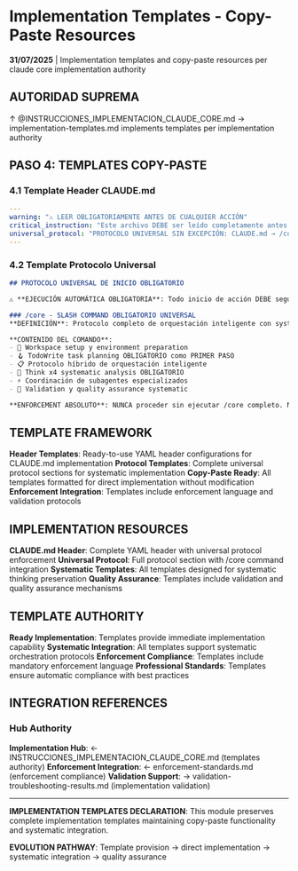 # Implementation Templates - Copy-Paste Resources

**31/07/2025** | Implementation templates and copy-paste resources per claude core implementation authority

## AUTORIDAD SUPREMA
↑ @INSTRUCCIONES_IMPLEMENTACION_CLAUDE_CORE.md → implementation-templates.md implements templates per implementation authority

## PASO 4: TEMPLATES COPY-PASTE

### 4.1 Template Header CLAUDE.md

```yaml
---
warning: "⚠️ LEER OBLIGATORIAMENTE ANTES DE CUALQUIER ACCIÓN"
critical_instruction: "Este archivo DEBE ser leído completamente antes de cumplir con cualquier solicitud del usuario. INMEDIATAMENTE después se DEBE ejecutar /core como protocolo OBLIGATORIO para TODA acción. Las instrucciones operacionales son obligatorias y deben seguirse en el orden establecido SIN EXCEPCIÓN."
universal_protocol: "PROTOCOLO UNIVERSAL SIN EXCEPCIÓN: CLAUDE.md → /core → acción solicitada. NUNCA saltar /core."
---
```

### 4.2 Template Protocolo Universal

```markdown
## PROTOCOLO UNIVERSAL DE INICIO OBLIGATORIO

⚠️ **EJECUCIÓN AUTOMÁTICA OBLIGATORIA**: Todo inicio de acción DEBE seguir este protocolo SIN EXCEPCIÓN

### /core - SLASH COMMAND OBLIGATORIO UNIVERSAL
**DEFINICIÓN**: Protocolo completo de orquestación inteligente con systematic thinking preservation

**CONTENIDO DEL COMANDO**:
- 🌳 Workspace setup y environment preparation
- 🪝 TodoWrite task planning OBLIGATORIO como PRIMER PASO
- 📋 Protocolo híbrido de orquestación inteligente
- 🔄 Think x4 systematic analysis OBLIGATORIO
- ⚡ Coordinación de subagentes especializados
- 🏁 Validation y quality assurance systematic

**ENFORCEMENT ABSOLUTO**: NUNCA proceder sin ejecutar /core completo. NUNCA saltar pasos. SIEMPRE protocolo systematic.
```

## TEMPLATE FRAMEWORK
**Header Templates**: Ready-to-use YAML header configurations for CLAUDE.md implementation
**Protocol Templates**: Complete universal protocol sections for systematic implementation
**Copy-Paste Ready**: All templates formatted for direct implementation without modification
**Enforcement Integration**: Templates include enforcement language and validation protocols

## IMPLEMENTATION RESOURCES
**CLAUDE.md Header**: Complete YAML header with universal protocol enforcement
**Universal Protocol**: Full protocol section with /core command integration
**Systematic Templates**: All templates designed for systematic thinking preservation
**Quality Assurance**: Templates include validation and quality assurance mechanisms

## TEMPLATE AUTHORITY
**Ready Implementation**: Templates provide immediate implementation capability
**Systematic Integration**: All templates support systematic orchestration protocols
**Enforcement Compliance**: Templates include mandatory enforcement language
**Professional Standards**: Templates ensure automatic compliance with best practices

## INTEGRATION REFERENCES

### Hub Authority
**Implementation Hub**: ← INSTRUCCIONES_IMPLEMENTACION_CLAUDE_CORE.md (templates authority)
**Enforcement Integration**: ← enforcement-standards.md (enforcement compliance)
**Validation Support**: → validation-troubleshooting-results.md (implementation validation)

---

**IMPLEMENTATION TEMPLATES DECLARATION**: This module preserves complete implementation templates maintaining copy-paste functionality and systematic integration.

**EVOLUTION PATHWAY**: Template provision → direct implementation → systematic integration → quality assurance